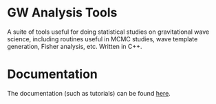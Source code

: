 # GW Analysis Tools

A suite of tools useful for doing statistical studies  on gravitational wave science, including routines useful in MCMC studies, wave template generation, Fisher analysis, etc. Written in C++.

# Documentation

The documentation (such as tutorials) can be found [here](https://scottperkins.github.io/gw_analysis_tools/index.html).
